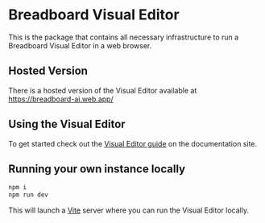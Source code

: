 # Breadboard Visual Editor

This is the package that contains all necessary infrastructure to run a Breadboard Visual Editor in a web browser.

## Hosted Version

There is a hosted version of the Visual Editor available at https://breadboard-ai.web.app/

## Using the Visual Editor

To get started check out the [Visual Editor guide](https://breadboard-ai.github.io/breadboard/docs/visual-editor/) on the documentation site.

## Running your own instance locally

```bash
npm i
npm run dev
```

This will launch a [Vite](https://vitejs.dev/) server where you can run the Visual Editor locally.

